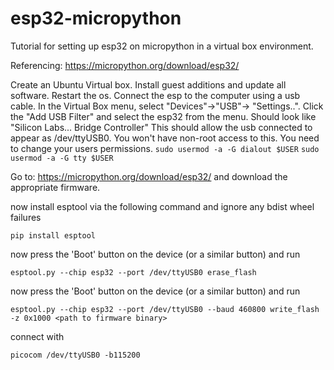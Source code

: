 # esp32-micropython
Tutorial for setting up esp32 on micropython in a virtual box environment.

Referencing: https://micropython.org/download/esp32/

Create an Ubuntu Virtual box.  Install guest additions and update all software. Restart the os.
Connect the esp to the computer using a usb cable.
In the Virtual Box menu, select "Devices"->"USB"-> "Settings..". 
Click the "Add USB Filter" and select the esp32 from the menu.  Should look like "Silicon Labs... Bridge Controller"
This should allow the usb connected to appear as /dev/ttyUSB0.
You won't have non-root access to this.  You need to change your users permissions.
```sudo usermod -a -G dialout $USER```
```sudo usermod -a -G tty $USER```

Go to: https://micropython.org/download/esp32/ and download the appropriate firmware.

now install esptool via the following command and ignore any bdist wheel failures
```
pip install esptool
``` 

now press the 'Boot' button on the device (or a similar button) and run
```
esptool.py --chip esp32 --port /dev/ttyUSB0 erase_flash
```

now press the 'Boot' button on the device (or a similar button) and run
```
esptool.py --chip esp32 --port /dev/ttyUSB0 --baud 460800 write_flash -z 0x1000 <path to firmware binary>
```

connect with

`picocom /dev/ttyUSB0 -b115200`
